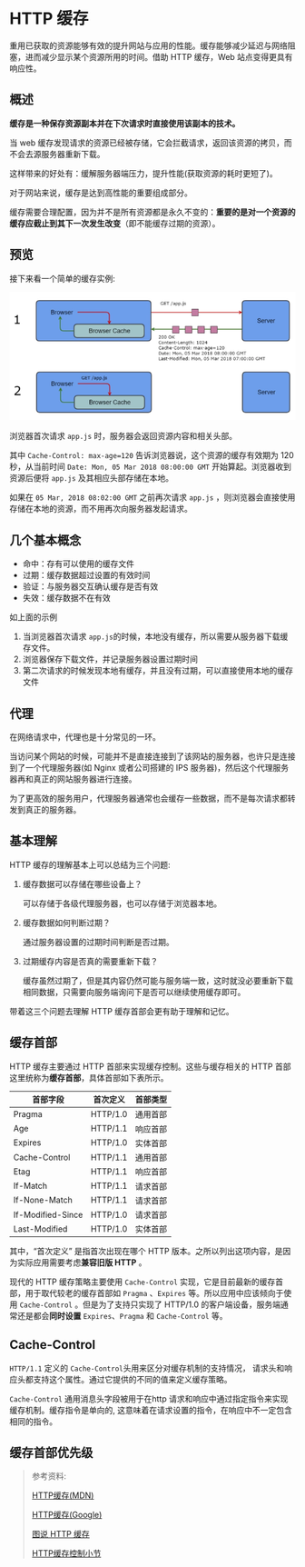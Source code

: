 # HTTP 缓存

重用已获取的资源能够有效的提升网站与应用的性能。缓存能够减少延迟与网络阻塞，进而减少显示某个资源所用的时间。借助 HTTP 缓存，Web 站点变得更具有响应性。

## 概述

**缓存是一种保存资源副本并在下次请求时直接使用该副本的技术。**

当 web 缓存发现请求的资源已经被存储，它会拦截请求，返回该资源的拷贝，而不会去源服务器重新下载。

这样带来的好处有：缓解服务器端压力，提升性能(获取资源的耗时更短了)。

对于网站来说，缓存是达到高性能的重要组成部分。

缓存需要合理配置，因为并不是所有资源都是永久不变的：**重要的是对一个资源的缓存应截止到其下一次发生改变**（即不能缓存过期的资源）。

## 预览

接下来看一个简单的缓存实例:

![一个简单的图例](./imgs/easy-example.webp)

浏览器首次请求 `app.js` 时，服务器会返回资源内容和相关头部。

其中 `Cache-Control: max-age=120` 告诉浏览器说，这个资源的缓存有效期为 120 秒，从当前时间 `Date: Mon, 05 Mar 2018 08:00:00 GMT` 开始算起。浏览器收到资源后便将 `app.js` 及其相应头部存储在本地。

如果在 `05 Mar, 2018 08:02:00 GMT` 之前再次请求 `app.js` ，则浏览器会直接使用存储在本地的资源，而不用再次向服务器发起请求。

## 几个基本概念

* 命中：存有可以使用的缓存文件
* 过期：缓存数据超过设置的有效时间
* 验证：与服务器交互确认缓存是否有效
* 失效：缓存数据不在有效

如上面的示例

1. 当浏览器首次请求 `app.js`的时候，本地没有缓存，所以需要从服务器下载缓存文件。
2. 浏览器保存下载文件，并记录服务器设置过期时间
3. 第二次请求的时候发现本地有缓存，并且没有过期，可以直接使用本地的缓存文件

## 代理

在网络请求中，代理也是十分常见的一环。

当访问某个网站的时候，可能并不是直接连接到了该网站的服务器，也许只是连接到了一个代理服务器(如 Nginx 或者公司搭建的 IPS 服务器)，然后这个代理服务器再和真正的网站服务器进行连接。

为了更高效的服务用户，代理服务器通常也会缓存一些数据，而不是每次请求都转发到真正的服务器。

## 基本理解

HTTP 缓存的理解基本上可以总结为三个问题:

1. 缓存数据可以存储在哪些设备上？

   可以存储于各级代理服务器，也可以存储于浏览器本地。

2. 缓存数据如何判断过期？

   通过服务器设置的过期时间判断是否过期。

3. 过期缓存内容是否真的需要重新下载？

   缓存虽然过期了，但是其内容仍然可能与服务端一致，这时就没必要重新下载相同数据，只需要向服务端询问下是否可以继续使用缓存即可。

带着这三个问题去理解 HTTP 缓存首部会更有助于理解和记忆。

## 缓存首部

HTTP 缓存主要通过 HTTP 首部来实现缓存控制。这些与缓存相关的 HTTP 首部这里统称为**缓存首部**，具体首部如下表所示。

| 首部字段          | 首次定义 | 首部类型 |
| ----------------- | -------- | -------- |
| Pragma            | HTTP/1.0 | 通用首部 |
| Age               | HTTP/1.1 | 响应首部 |
| Expires           | HTTP/1.0 | 实体首部 |
| Cache-Control     | HTTP/1.1 | 通用首部 |
| Etag              | HTTP/1.1 | 响应首部 |
| If-Match          | HTTP/1.1 | 请求首部 |
| If-None-Match     | HTTP/1.1 | 请求首部 |
| If-Modified-Since | HTTP/1.0 | 请求首部 |
| Last-Modified     | HTTP/1.0 | 实体首部 |

其中，“首次定义” 是指首次出现在哪个 HTTP 版本。之所以列出这项内容，是因为实际应用需要考虑**兼容旧版 HTTP** 。

现代的 HTTP 缓存策略主要使用 `Cache-Control` 实现，它是目前最新的缓存首部，用于取代较老的缓存首部如 `Pragma` 、`Expires` 等。所以应用中应该倾向于使用 `Cache-Control` 。但是为了支持只实现了 HTTP/1.0 的客户端设备，服务端通常还是都会**同时设置** `Expires`、`Pragma` 和 `Cache-Control` 等。

## Cache-Control

`HTTP/1.1` 定义的 `Cache-Control`头用来区分对缓存机制的支持情况， 请求头和响应头都支持这个属性。通过它提供的不同的值来定义缓存策略。

`Cache-Control` 通用消息头字段被用于在http 请求和响应中通过指定指令来实现缓存机制。缓存指令是单向的, 这意味着在请求设置的指令，在响应中不一定包含相同的指令。

## 缓存首部优先级







> 参考资料:
>
> [HTTP缓存(MDN)](https://developer.mozilla.org/zh-CN/docs/Web/HTTP/Caching_FAQ)
>
> [HTTP缓存(Google)](https://developers.google.com/web/fundamentals/performance/optimizing-content-efficiency/http-caching)
>
> [图说 HTTP 缓存](https://segmentfault.com/a/1190000013562838)
>
> [HTTP缓存控制小节](http://imweb.io/topic/5795dcb6fb312541492eda8c)




